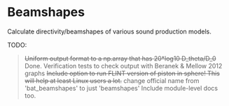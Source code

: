 # Beamshapes

Calculate directivity/beamshapes of various sound production models.


TODO:
> ~~Uniform output format to a np.array that has 20*log10 D_theta/D_0~~ Done.
> Verification tests to check output with Beranek & Mellow 2012 graphs
> ~~Include option to run FLINT version of piston in sphere! This will help at least Linux users a lot.~~
> change official name from 'bat_beamshapes' to just 'beamshapes'
> Include module-level docs too. 


